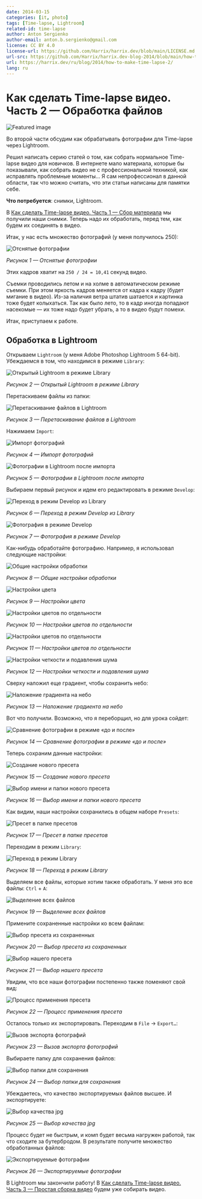 ```yaml
---
date: 2014-03-15
categories: [it, photo]
tags: [Time-lapse, Lightroom]
related-id: time-lapse
author: Anton Sergienko
author-email: anton.b.sergienko@gmail.com
license: CC BY 4.0
license-url: https://github.com/Harrix/harrix.dev/blob/main/LICENSE.md
url-src: https://github.com/Harrix/harrix.dev-blog-2014/blob/main/how-to-make-time-lapse-2/how-to-make-time-lapse-2.md
url: https://harrix.dev/ru/blog/2014/how-to-make-time-lapse-2/
lang: ru
---
```


# Как сделать Time-lapse видео. Часть 2 — Обработка файлов

![Featured image](featured-image.svg)

Во второй части обсудим как обрабатывать фотографии для Time-lapse через Lightroom.

Решил написать серию статей о том, как собрать нормальное Time-lapse видео для новичков. В интернете мало материала, которые бы показывали, как собрать видео не с профессиональной техникой, как исправлять проблемные моменты… Я сам непрофессионал в данной области, так что можно считать, что эти статьи написаны для памятки себе.

**Что потребуется**: снимки, Lightroom.

В [Как сделать Time-lapse видео. Часть 1 — Сбор материала](https://github.com/Harrix/harrix.dev-blog-2014/blob/main/how-to-make-time-lapse-1/how-to-make-time-lapse-1.md) <!-- https://harrix.dev/ru/blog/2014/how-to-make-time-lapse-1/ --> мы получили наши снимки. Теперь надо их обработать, перед тем, как будем их соединять в видео.

Итак, у нас есть множество фотографий (у меня получилось 250):

![Отснятые фотографии](img/lightroom_01.png)

_Рисунок 1 — Отснятые фотографии_

Этих кадров хватит на `250 / 24 = 10,41` секунд видео.

Съемки проводились летом и на холме в автоматическом режиме съемки. При этом яркость кадров меняется от кадра к кадру (будет мигание в видео). Из-за наличия ветра штатив шатается и картинка тоже будет колыхаться. Так как было лето, то в кадр иногда попадают насекомые — их тоже надо будет убрать, а то в видео будут помехи.

Итак, приступаем к работе.

## Обработка в Lightroom

Открываем `Lightroom` (у меня Adobe Photoshop Lightroom 5 64-bit). Убеждаемся в том, что находимся в режиме `Library`:

![Открытый Lightroom в режиме Library](img/lightroom_02.png)

_Рисунок 2 — Открытый Lightroom в режиме Library_

Перетаскиваем файлы из папки:

![Перетаскивание файлов в Lightroom](img/lightroom_03.png)

_Рисунок 3 — Перетаскивание файлов в Lightroom_

Нажимаем `Import`:

![Импорт фотографий](img/lightroom_04.png)

_Рисунок 4 — Импорт фотографий_

![Фотографии в Lightroom после импорта](img/lightroom_05.png)

_Рисунок 5 — Фотографии в Lightroom после импорта_

Выбираем первый рисунок и идем его редактировать в режиме `Develop`:

![Переход в режим Develop из Library](img/lightroom_06.png)

_Рисунок 6 — Переход в режим Develop из Library_

![Фотография в режиме Develop](img/lightroom_07.png)

_Рисунок 7 — Фотография в режиме Develop_

Как-нибудь обработайте фотографию. Например, я использовал следующие настройки:

![Общие настройки обработки](img/lightroom_08.png)

_Рисунок 8 — Общие настройки обработки_

![Настройки цвета](img/lightroom_09.png)

_Рисунок 9 — Настройки цвета_

![Настройки цветов по отдельности](img/lightroom_10.png)

_Рисунок 10 — Настройки цветов по отдельности_

![Настройки цветов по отдельности](img/lightroom_11.png)

_Рисунок 11 — Настройки цветов по отдельности_

![Настройки четкости и подавления шума](img/lightroom_12.png)

_Рисунок 12 — Настройки четкости и подавления шума_

Сверху наложил еще градиент, чтобы сохранить небо:

![Наложение градиента на небо](img/lightroom_13.png)

_Рисунок 13 — Наложение градиента на небо_

Вот что получили. Возможно, что я переборщил, но для урока сойдет:

![Сравнение фотографии в режиме «до и после»](img/lightroom_14.png)

_Рисунок 14 — Сравнение фотографии в режиме «до и после»_

Теперь сохраним данные настройки:

![Создание нового пресета](img/lightroom_15.png)

_Рисунок 15 — Создание нового пресета_

![Выбор имени и папки нового пресета](img/lightroom_16.png)

_Рисунок 16 — Выбор имени и папки нового пресета_

Как видим, наши настройки сохранились в общем наборе `Presets`:

![Пресет в папке пресетов](img/lightroom_17.png)

_Рисунок 17 — Пресет в папке пресетов_

Переходим в режим `Library`:

![Переход в режим Library](img/lightroom_18.png)

_Рисунок 18 — Переход в режим Library_

Выделяем все файлы, которые хотим также обработать. У меня это все файлы: `Ctrl` + `A`:

![Выделение всех файлов](img/lightroom_19.png)

_Рисунок 19 — Выделение всех файлов_

Примените сохраненные настройки ко всем файлам:

![Выбор пресета из сохраненных](img/lightroom_20.png)

_Рисунок 20 — Выбор пресета из сохраненных_

![Выбор нашего пресета](img/lightroom_21.png)

_Рисунок 21 — Выбор нашего пресета_

Увидим, что все наши фотографии постепенно также поменяют свой вид:

![Процесс применения пресета](img/lightroom_22.png)

_Рисунок 22 — Процесс применения пресета_

Осталось только их экспортировать. Переходим в `File` → `Export…`:

![Вызов экспорта фотографий](img/lightroom_23.png)

_Рисунок 23 — Вызов экспорта фотографий_

Выбираете папку для сохранения файлов:

![Выбор папки для сохранения](img/lightroom_24.png)

_Рисунок 24 — Выбор папки для сохранения_

Убеждаетесь, что качество экспортируемых файлов высшее. И экспортируете:

![Выбор качества jpg](img/lightroom_25.png)

_Рисунок 25 — Выбор качества jpg_

Процесс будет не быстрым, и комп будет весьма нагружен работой, так что сходите за бутербродом. В результате получите множество обработанных файлов:

![Экспортируемые фотографии](img/lightroom_26.png)

_Рисунок 26 — Экспортируемые фотографии_

В Lightroom мы закончили работу! В [Как сделать Time-lapse видео. Часть 3 — Простая сборка видео](https://github.com/Harrix/harrix.dev-blog-2014/blob/main/how-to-make-time-lapse-3/how-to-make-time-lapse-3.md) <!-- https://harrix.dev/ru/blog/2014/how-to-make-time-lapse-3/ --> будем уже собирать видео.
